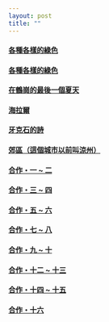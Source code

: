 ```yaml
---
layout: post
title: ""
---
```


  


#### [各種各樣的綠色](/works/0002.html)

#### [各種各樣的綠色](/works/0004.html)

#### [在鶴崗的最後一個夏天](/works/0006.html)

#### [海拉爾](/works/0008.html)

#### [牙克石的詩](/works/0012.html)

#### [郊區（這個城市以前叫涼州）](/works/0014.html)

#### [合作・一 ~ 二](/works/0016.html)

#### [合作・三 ~ 四](/works/0018.html)

#### [合作・五 ~ 六](/works/0020.html)

#### [合作・七 ~ 八](/works/0022.html)

#### [合作・九 ~ 十](/works/0024.html)

#### [合作・十二 ~ 十三](/works/0028.html)

#### [合作・十四 ~ 十五](/works/0030.html)

#### [合作・十六](/works/0032.html)

  
&nbsp;

&nbsp;
  
&nbsp;

&nbsp;








